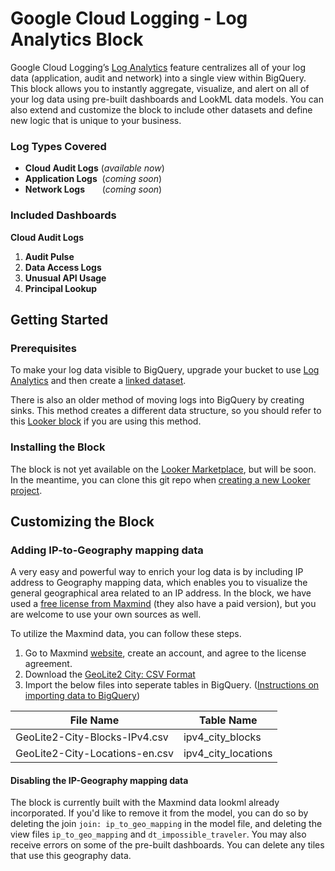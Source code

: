 # Google Cloud Logging - Log Analytics Block
Google Cloud Logging’s [Log Analytics](https://cloud.google.com/blog/products/devops-sre/introducing-cloud-loggings-log-analytics-powered-by-big-query) feature centralizes all of your log data (application, audit and network) into a single view within BigQuery. This block allows you to instantly aggregate, visualize, and alert on all of your log data using pre-built dashboards and LookML data models. You can also extend and customize the block to include other datasets and define new logic that is unique to your business.

### Log Types Covered
- **Cloud Audit Logs** (*available now*)
- **Application Logs** &nbsp;(*coming soon*)
- **Network Logs** &nbsp;&nbsp;&nbsp;&nbsp;&nbsp; (*coming soon*)



### Included Dashboards
**Cloud Audit Logs**
1. **Audit Pulse**
2. **Data Access Logs**
3. **Unusual API Usage**
4. **Principal Lookup**


## Getting Started
### Prerequisites
To make your log data visible to BigQuery, upgrade your bucket to use [Log Analytics](https://cloud.google.com/logging/docs/buckets#upgrade-bucket) and then create a [linked dataset](https://cloud.google.com/logging/docs/buckets#link-bq-dataset).

There is also an older method of moving logs into BigQuery by creating sinks. This method creates a different data structure, so you should refer to this [Looker block](https://github.com/looker/block-gcp-audit-logs-config) if you are using this method.

### Installing the Block
The block is not yet available on the [Looker Marketplace](https://marketplace.looker.com/), but will be soon. In the meantime, you can clone this git repo when [creating a new Looker project](https://cloud.google.com/looker/docs/create-projects#cloning_a_public_git_repository).


## Customizing the Block

### Adding IP-to-Geography mapping data
A very easy and powerful way to enrich your log data is by including IP address to Geography mapping data, which enables you to visualize the general geographical area related to an IP address. In the block, we have used a [free license from Maxmind](https://dev.maxmind.com/geoip/geolite2-free-geolocation-data?lang=en) (they also have a paid version), but you are welcome to use your own sources as well.

To utilize the Maxmind data, you can follow these steps.
1. Go to Maxmind [website](https://dev.maxmind.com/geoip/geolite2-free-geolocation-data?lang=en), create an account, and agree to the license agreement.
2. Download the [GeoLite2 City: CSV Format](https://download.maxmind.com/app/geoip_download_by_token?edition_id=GeoLite2-City-CSV&date=20230324&suffix=zip&token=v2.local.KrSgn100X0nAjM2HzzqZG24dIu8XziquJl39foWsm_hKG0J8Djo47MboFGzNaQ2QB4TVbBpZw0jrK48nHo7yFf5utyxDLBtqvG_3IpstDxFNMABw1eadzvGEFM0T8XITchBaVZuhKek541hSBsOFMJJS2IS9RKG9FoQrs3R-zFeZLhxm7B9qDreL0m8Oe3p_fVVo3g)
3. Import the below files into seperate tables in BigQuery. ([Instructions on importing data to BigQuery](https://cloud.google.com/bigquery/docs/loading-data-cloud-storage-csv))

| File Name | Table Name |
| ----- | ----- |
| GeoLite2-City-Blocks-IPv4.csv | ipv4_city_blocks |
| GeoLite2-City-Locations-en.csv | ipv4_city_locations |

#### Disabling the IP-Geography mapping data
The block is currently built with the Maxmind data lookml already incorporated. If you'd like to remove it from the model, you can do so by deleting the join `join: ip_to_geo_mapping` in the model file, and deleting the view files `ip_to_geo_mapping` and `dt_impossible_traveler`. You may also receive errors on some of the pre-built dashboards. You can delete any tiles that use this geography data.
